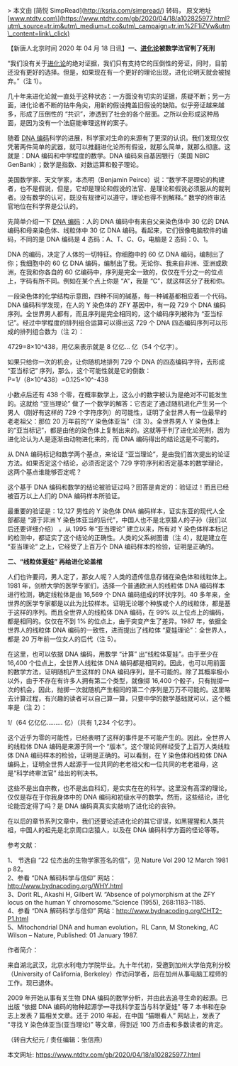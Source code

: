 \> 本文由 \[简悦 SimpRead\](http://ksria.com/simpread/) 转码， 原文地址 \[www.ntdtv.com\](https://www.ntdtv.com/gb/2020/04/18/a102825977.html?utm\_source=tr.im&utm\_medium=t.co&utm\_campaign=tr.im%2F1iZVw&utm\_content=link\_click)

【新唐人北京时间 2020 年 04 月 18 日讯】**一、[进化论](https://www.ntdtv.com/gb/%E8%BF%9B%E5%8C%96%E8%AE%BA.htm)被数学法官判了死刑**

“我们没有关于[进化论](https://www.ntdtv.com/gb/%E8%BF%9B%E5%8C%96%E8%AE%BA.htm)的绝对证据，我们只有支持它的压倒性的旁证，同时，目前还没有更好的选择。但是，如果现在有一个更好的理论出现，进化论明天就会被抛弃。”（注 1）。

几十年来进化论就一直处于这种状态：一方面没有切实的证据，质疑不断；另一方面，进化论者不断的钻牛角尖，用新的假设掩盖旧假设的缺陷。似乎旁证越来越多，形成了压倒性的 “共识”，渗透到了社会的各个层面。之所以会形成这种局面，是因为没有一个法庭能审理这样的案子。

随着 [DNA 编码](https://www.ntdtv.com/gb/dna%E7%BC%96%E7%A0%81.htm)科学的进展，科学家对生命的来源有了更深的认识。我们发现仅仅凭著两件简单的武器，就可以推翻进化论所有假设，就那么简单，就那么彻底。这就是：DNA 编码和中学程度的数学。DNA 编码来自基因银行（美国 NBIC GenBank）；数学是指数、对数运算和骰子理论。

美国数学家、天文学家，本杰明（Benjamin Peirce）说：“数学不是理论的构建者，也不是假说，但是，它却是理论和假说的法官、是理论和假说必须服从的裁判者。没有数学的认可，既没有规律可以遵守，理论也得不到解释。” 数学的终审法官地位在科学界是公认的。

先简单介绍一下 [DNA 编码](https://www.ntdtv.com/gb/dna%E7%BC%96%E7%A0%81.htm)：人的 DNA 编码中有来自父亲染色体中 30 亿的 DNA 编码和母亲染色体、线粒体中 30 亿 DNA 编码。看起来，它们很像电脑软件的编码，不同的是 DNA 编码是 4 态码：A、T、C、G，电脑是 2 态码：0、1。

DNA 的编码，决定了人体的一切特征。你细胞中的 60 亿 DNA 编码，编制出了你；我细胞中的 60 亿 DNA 编码，编制出了我。无论你、我来自非洲、亚洲或欧洲，在我和你各自的 60 亿编码中，序列是完全一致的，仅仅在千分之一的位点上，字码有所不同。例如在某个点上你是 “A”，我是 “C”，就这样区分了我和你。

一段染色体的化学结构示意图，四种不同的碱基，每一种碱基都相应着一个代码。  
DNA 编码科学发现，在人的 Y 染色体的 ZFY 基因中，有一段 729 个 DNA 编码序列。全世界男人都有，而且序列是完全相同的，这个编码序列被称为 “亚当标记”。经过中学程度的排列组合运算可以得出这 729 个 DNA 四态编码序列可以形成的排列组合数为（注 2）：

4729=8×10^438，用亿来表示就是 8 亿亿… 亿（54 个亿字）。

如果只给你一次的机会，让你随机地排列 729 个 DNA 的四态编码字符，去形成 “亚当标记” 序列，那么，这个可能性就是它的倒数：  
P=1/（8×10^438）=0.125×10^-438

小数点后还有 438 个零，在概率数学上，这么小的数字被认为是绝对不可能发生的。这就给 “亚当理论” 做了一个数学的解答：它否定了通过随机进化产生另一个男人（刚好有这样的 729 个字符序列）的可能性，证明了全世界人有一位最早的老老祖父：那位 20 万年前的“Y 染色体亚当”（注 3）。全世界男人 Y 染色体上的“亚当标记”，都是由他的染色体上复制出来的。这就等于判了进化论死刑，因为进化论认为人是逐渐由动物进化来的，而 DNA 编码得出的结论这是不可能的。

从 DNA 编码标记和数学两个基点，来论证 “亚当理论”，是由我们首次提出的论证方法。如果否定这个结论，必须否定这个 729 字符序列和否定基本的数学理论，这两个基点谁能够否定呢？

这个基于 DNA 编码和数学的结论被验证过吗？回答是肯定的：验证过！而且已经被百万以上人们的 DNA 编码样本所验证。

最重要的验证是：12,127 男性的 Y 染色体 DNA 编码样本，证实东亚的现代人全部都是 “源于非洲 Y 染色体亚当的后代”，中国人也不是北京猿人的子孙（我们以后还要详细介绍） 。从 1995 年“亚当理论” 建立以来，所有对 Y 染色体样本标记的检测中，都证实了这个结论的正确性。人类的父系树图谱（注 4），就是建立在 “亚当理论” 之上，它经受了上百万个 DNA 编码样本的检验，证明是正确的。

**二、“线粒体夏娃” 再给进化论盖棺**

人们也许要问，男人定了，那女人呢？人类的遗传信息存储在染色体和线粒体上。1981 年，剑桥大学的医学专家们，选择一个普通欧洲人的线粒体 DNA 编码样本进行检测，确定线粒体是由 16,569 个 DNA 编码组成的环状序列。40 多年来，全世界的医学专家都是以此为比较样本。证明无论哪个种族或个人的线粒体，都是基于这样的序列。而且全世界人的线粒体 DNA 编码，在 99% 以上位点上的编码，都是相同的。仅仅在不到 1% 的位点上，由于突变产生了差异。1987 年，依据全世界人的线粒体 DNA 编码的一致性，进而提出了线粒体 “夏娃理论”：全世界人，都是 20 万年前一位女人的后代（注 5）。

在这里，也可以依据 DNA 编码，用数学 “计算” 出“线粒体夏娃”。由于至少在 16,400 个位点上，全世界人线粒体 DNA 编码都是相同的。因此，也可以用前面的数学方法，证明随机产生这样的 DNA 编码序列，是不可能的。除了其概率极小以外，由于不存在有许多人拥有第二个类型，就像掷 16,400 个骰子，只有抛掷一次的机会，因此，抛掷一次就随机产生相同的第二个序列是万万不可能的。这里略去计算过程，有兴趣的读者可以自己算一算，只要中学的数学基础就可以，这个概率是（注 2）：

1/（64 亿亿亿……… 亿）（共有 1,234 个亿字）。

这个近乎为零的可能性，已经表明了这样的事件是不可能产生的。因此，全世界人的线粒体 DNA 编码是来源于同一个 “版本”。这个理论同样经受了上百万人类线粒体 DNA 编码样本的检验，证明是正确的。可以看到，在 Y 染色体和线粒体 DNA 编码上，证明全世界人起源于一位共同的老老祖父和一位共同的老老祖母，这是“科学终审法官” 给出的判决书。

这些不是出自宗教，也不是出自科幻，是实实在在的科学。这里没有高深的理论，仅仅是存在于你我身体中的 DNA 编码和初级水平的数学。然而，这些结论，进化论能否定得了吗？是 DNA 编码真真实实敲响了进化论的丧钟。

在以后的章节系列文章中，我们还要论述进化论的其它谬误，如黑猩猩和人类共祖，中国人的祖先是北京周口店猿人，以及在 DNA 编码科学方面的怪论等等。

参考文献：

1、 节选自 “22 位杰出的生物学家签名的信”，见 Nature Vol 290 12 March 1981 p 82。  
2、参看 “DNA 解码科学与信仰” 网站：http://www.bydnacoding.org/WHY.html  
3、Dorit RL, Akashi H, Gilbert W. “Absence of polymorphism at the ZFY locus on the human Y chromosome.”Science (1955), 268:1183–1185.  
4、参看 “DNA 解码科学与信仰” 网站：http://www.bydnacoding.org/CHT2-P1.html  
5、Mitochondrial DNA and human evolution，RL Cann, M Stoneking, AC Wilson – Nature, Published: 01 January 1987.

作者简介：

来自湖北武汉，北京水利电力学院毕业。九十年代初，受邀到加州大学伯克利分校（University of California, Berkeley）作访问学者，后在加州从事电脑工程师的工作。现已退休。

2009 年开始从事有关生物 DNA 编码的数学分析，并由此去追寻生命的起源。已出版 “依据 DNA 编码的物种起源学━寻找科学亚当与科学夏娃” 等 7 本书和在杂志上发表 7 篇相关文章。还于 2010 年起，在中国 “猫眼看人” 网站上，发表了 “寻找 Y 染色体亚当(亚当理论)” 等文章，得到近 100 万点击和多数读者的肯定。

（转自大纪元 / 责任编辑：张信燕）

本文网址: https://www.ntdtv.com/gb/2020/04/18/a102825977.html